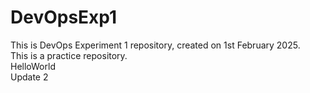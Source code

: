 # DevOpsExp1
This is DevOps Experiment 1 repository, created on 1st February 2025.<br>This is a practice repository.<br>HelloWorld<br>Update 2
